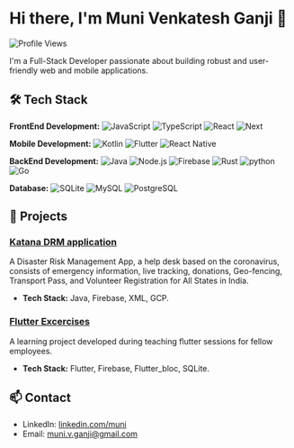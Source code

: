 # Hi there, I'm Muni Venkatesh Ganji 👋

![Profile Views](https://komarev.com/ghpvc/?username=wenkey-gm&color=blue)

I'm a Full-Stack Developer passionate about building robust and user-friendly web and mobile applications.

## 🛠 Tech Stack

**FrontEnd Development:**
![JavaScript](https://img.shields.io/badge/-JavaScript-0095D5?style=flat&logo=javascript&logoColor=white)
![TypeScript](https://img.shields.io/badge/-TypeScript-007396?style=flat&logo=typescript&logoColor=white)
![React](https://img.shields.io/badge/-React.js-339933?style=flat&logo=react&logoColor=white)
![Next](https://img.shields.io/badge/-Next.js-532123?style=flat&logo=next&logoColor=white)

**Mobile Development:**
![Kotlin](https://img.shields.io/badge/-Kotlin-0095D5?style=flat&logo=kotlin&logoColor=white)
![Flutter](https://img.shields.io/badge/-Flutter-02569B?style=flat&logo=flutter&logoColor=white)
![React Native](https://img.shields.io/badge/-React%20Native-61DAFB?style=flat&logo=react&logoColor=black)

**BackEnd Development:**
![Java](https://img.shields.io/badge/-Java-007396?style=flat&logo=java&logoColor=white)
![Node.js](https://img.shields.io/badge/-Node.js-339933?style=flat&logo=node.js&logoColor=white)
![Firebase](https://img.shields.io/badge/-Firebase-FFCA28?style=flat&logo=firebase&logoColor=black)
![Rust](https://img.shields.io/badge/-Rust-FFCA28?style=flat&logo=rust&logoColor=black)
![python](https://img.shields.io/badge/-Python-339933?style=flat&logo=python&logoColor=white)
![Go](https://img.shields.io/badge/-Go-339933?style=flat&logo=go&logoColor=white)

**Database:**
![SQLite](https://img.shields.io/badge/-SQLite-003B57?style=flat&logo=sqlite&logoColor=white)
![MySQL](https://img.shields.io/badge/-MySQL-003B57?style=flat&logo=mysql&logoColor=white)
![PostgreSQL](https://img.shields.io/badge/-Postgresql-003B57?style=flat&logo=Postgresql&logoColor=white)

## 🌟 Projects

### [Katana DRM application](https://github.com/wenkey-gm/Katana_DRM_App)

A Disaster Risk Management App, a help desk based on the coronavirus, consists of emergency information, live tracking, donations, Geo-fencing, Transport Pass, and Volunteer Registration for All States in India.

- **Tech Stack:** Java, Firebase, XML, GCP.

### [Flutter Excercises](https://github.com/wenkey-gm/learning_flutter_app)

A learning project developed during teaching flutter sessions for fellow employees.

- **Tech Stack:** Flutter, Firebase, Flutter_bloc, SQLite.

## 📫 Contact

- LinkedIn: [linkedin.com/muni](https://www.linkedin.com/in/muni-venkatesh-ganji-b51a71179/)
- Email: [muni.v.ganji@gmail.com](mailto:muni.v.ganji@gmail.com)
